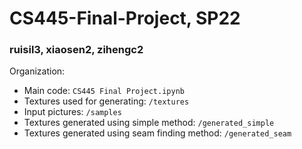 # CS445-Final-Project, SP22
### ruisil3, xiaosen2, zihengc2
Organization:  
- Main code: `CS445 Final Project.ipynb`  
- Textures used for generating: `/textures`  
- Input pictures: `/samples`
- Textures generated using simple method: `/generated_simple`  
- Textures generated using seam finding method: `/generated_seam`  
